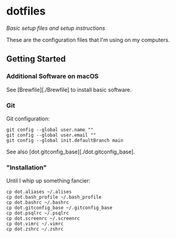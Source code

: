 # dotfiles

_Basic setup files and setup instructions_

These are the configuration files that I'm using on my computers.

## Getting Started

### Additional Software on macOS

See [Brewfile][./Brewfile] to install basic software.

### Git

Git configuration:
```shell
git config --global user.name ""
git config --global user.email ""
git config --global init.defaultBranch main
```

See also [dot.gitconfig\_base][./dot.gitconfig_base].

### "Installation"

Until I whip up something fancier:
```shell
cp dot.aliases ~/.alises
cp dot.bash_profile ~/.bash_profile
cp dot.bashrc ~/.bashrc
cp dot.gitconfig_base ~/.gitconfig_base
cp dot.psqlrc ~/.psqlrc
cp dot.screenrc ~/.screenrc
cp dot.vimrc ~/.vimrc
cp dot.zshrc ~/.zshrc
```
